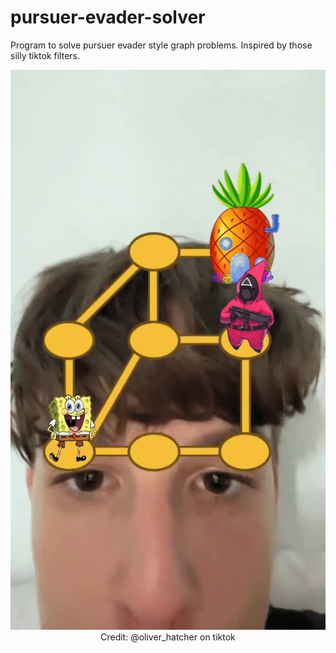# pursuer-evader-solver
Program to solve pursuer evader style graph problems. Inspired by those silly tiktok filters.

<p align="center">
  <img src="https://github.com/adxb-pxthxn/pursuer-evader-solver/blob/main/tiktok.gif" alt="Tiktok Gif @oliver_hatcher">
  Credit: @oliver_hatcher on tiktok
</p>

